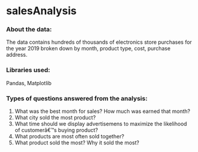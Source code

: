 # salesAnalysis

### About the data: 
  The data contains hundreds of thousands of electronics store purchases for the year 2019 broken down by month, product type, cost, purchase address.
 

### Libraries used: 
  Pandas, Matplotlib
  
  
### Types of questions answered from the analysis:
1. What was the best month for sales? How much was earned that month?
2. What city sold the most product?
3. What time should we display advertisemens to maximize the likelihood of customerâ€™s buying product?
4. What products are most often sold together?
5. What product sold the most? Why it sold the most?

